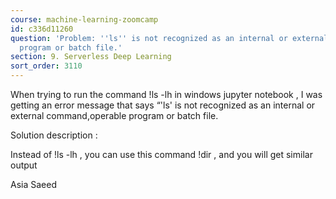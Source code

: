 ```yaml
---
course: machine-learning-zoomcamp
id: c336d11260
question: 'Problem: ''ls'' is not recognized as an internal or external command, operable
  program or batch file.'
section: 9. Serverless Deep Learning
sort_order: 3110
---
```


When trying to run the command  !ls -lh in windows jupyter notebook  , I was getting an error message that says “'ls' is not recognized as an internal or external command,operable program or batch file.

Solution description :

Instead of !ls -lh , you can use this command !dir , and you will get similar output

Asia Saeed

